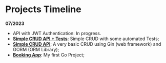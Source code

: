 # Projects Timeline

**07/2023**
- API with JWT Authentication: In progress.
- [**Simple CRUD API + Tests**](https://github.com/mbrunoon/go-crud-tests): Simple CRUD with some automated Tests;
- [**Simple CRUD API**](https://github.com/mbrunoon/go-simple-crud): A very basic CRUD using Gin (web framework) and GORM (ORM Library);
- [**Booking App**](https://github.com/mbrunoon/go-booking-app): My first Go Project;
